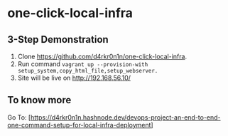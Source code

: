 # one-click-local-infra

## 3-Step Demonstration

1. Clone https://github.com/d4rkr0n1n/one-click-local-infra.
2. Run command ``vagrant up --provision-with setup_system,copy_html_file,setup_webserver.``
3. Site will be live on http://192.168.56.10/

## To know more
Go To: [https://d4rkr0n1n.hashnode.dev/devops-project-an-end-to-end-one-command-setup-for-local-infra-deployment]